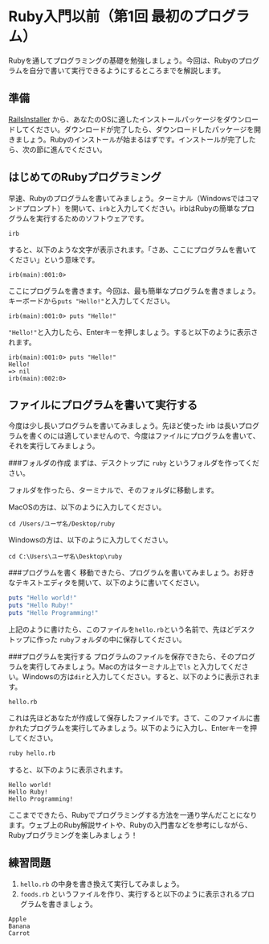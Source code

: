 Ruby入門以前（第1回 最初のプログラム）
===
Rubyを通してプログラミングの基礎を勉強しましょう。今回は、Rubyのプログラムを自分で書いて実行できるようにするところまでを解説します。

準備
-
[RailsInstaller](http://railsinstaller.org/en) から、あなたのOSに適したインストールパッケージをダウンロードしてください。ダウンロードが完了したら、ダウンロードしたパッケージを開きましょう。Rubyのインストールが始まるはずです。インストールが完了したら、次の節に進んでください。

はじめてのRubyプログラミング
-
早速、Rubyのプログラムを書いてみましょう。ターミナル（Windowsではコマンドプロンプト）を開いて、`irb`と入力してください。irbはRubyの簡単なプログラムを実行するためのソフトウェアです。
```
irb
```
すると、以下のような文字が表示されます。「さあ、ここにプログラムを書いてください」という意味です。
```
irb(main):001:0>
```
ここにプログラムを書きます。今回は、最も簡単なプログラムを書きましょう。キーボードから`puts "Hello!"`と入力してください。
```
irb(main):001:0> puts "Hello!"
```
`"Hello!"`と入力したら、Enterキーを押しましょう。すると以下のように表示されます。
```
irb(main):001:0> puts "Hello!"
Hello!
=> nil
irb(main):002:0>  
```

ファイルにプログラムを書いて実行する
-
今度は少し長いプログラムを書いてみましょう。先ほど使った irb は長いプログラムを書くのには適していませんので、今度はファイルにプログラムを書いて、それを実行してみましょう。

###フォルダの作成
まずは、デスクトップに `ruby` というフォルダを作ってください。

フォルダを作ったら、ターミナルで、そのフォルダに移動します。

MacOSの方は、以下のように入力してください。
```
cd /Users/ユーザ名/Desktop/ruby
```
Windowsの方は、以下のように入力してください。
```
cd C:\Users\ユーザ名\Desktop\ruby
```
###プログラムを書く
移動できたら、プログラムを書いてみましょう。お好きなテキストエディタを開いて、以下のように書いてください。
```ruby
puts "Hello world!"
puts "Hello Ruby!"
puts "Hello Programming!"
```
上記のように書けたら、このファイルを`hello.rb`という名前で、先ほどデスクトップに作った `ruby`フォルダの中に保存してください。

###プログラムを実行する
プログラムのファイルを保存できたら、そのプログラムを実行してみましょう。Macの方はターミナル上で`ls`
と入力してください。Windowsの方は`dir`と入力してください。すると、以下のように表示されます。
```
hello.rb
```
これは先ほどあなたが作成して保存したファイルです。さて、このファイルに書かれたプログラムを実行してみましょう。以下のように入力し、Enterキーを押してください。
```sh
ruby hello.rb
```
すると、以下のように表示されます。
```
Hello world!
Hello Ruby!
Hello Programming!
```
ここまでできたら、Rubyでプログラミングする方法を一通り学んだことになります。ウェブ上のRuby解説サイトや、Rubyの入門書などを参考にしながら、Rubyプログラミングを楽しみましょう！

練習問題
-
1. `hello.rb` の中身を書き換えて実行してみましょう。
2. `foods.rb` というファイルを作り、実行すると以下のように表示されるプログラムを書きましょう。

```
Apple
Banana
Carrot
```
